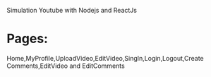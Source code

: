 Simulation Youtube with Nodejs and ReactJs
<h1>Pages:</h1>

Home,MyProfile,UploadVideo,EditVideo,SingIn,Login,Logout,Create Comments,EditVideo and EditComments
